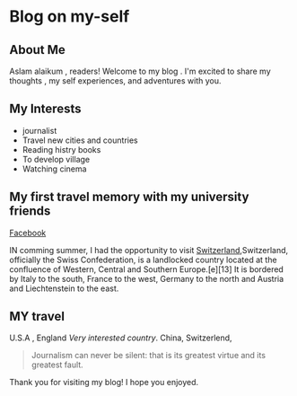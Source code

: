 # Blog on my-self

## About Me

Aslam alaikum , readers! Welcome to my blog . I'm excited to share my thoughts , my self experiences, and adventures with you.

## My Interests

- journalist
- Travel new cities and countries
- Reading histry books 
- To develop village
- Watching cinema

## My first travel memory with my university friends 

[Facebook](https://scontent.fkhi11-1.fna.fbcdn.net/v/t39.30808-6/353056333_220890930794114_3177885977939420158_n.jpg?_nc_cat=103&ccb=1-7&_nc_sid=8bfeb9&_nc_eui2=AeG3m1FX0i2g4jVvSra57jZtpdE14e5lU_el0TXh7mVT9_3AzViUWTVu6KdeYf4xFkosHM-o6GyJysaSuicqVu8d&_nc_ohc=6h-FaljTH28AX-XE1sV&_nc_zt=23&_nc_ht=scontent.fkhi11-1.fna&oh=00_AfB3yNEJVgxPa7jvQh8TnEBScCSC1nYtNt8hsL5JAY-l4g&oe=6489D1B3)

IN comming summer, I had the opportunity to visit [Switzerland](https://upload.wikimedia.org/wikipedia/commons/thumb/a/a8/Theater_Kaiseraugst.jpg/1024px-Theater_Kaiseraugst.jpg),Switzerland, officially the Swiss Confederation, is a landlocked country located at the confluence of Western, Central and Southern Europe.[e][13] It is bordered by Italy to the south, France to the west, Germany to the north and Austria and Liechtenstein to the east.

## MY travel
 U.S.A , England  *Very interested country*. China, Switzerlend,
> Journalism can never be silent: that is its greatest virtue and its greatest fault.

Thank you for visiting my blog! I hope you enjoyed. 
